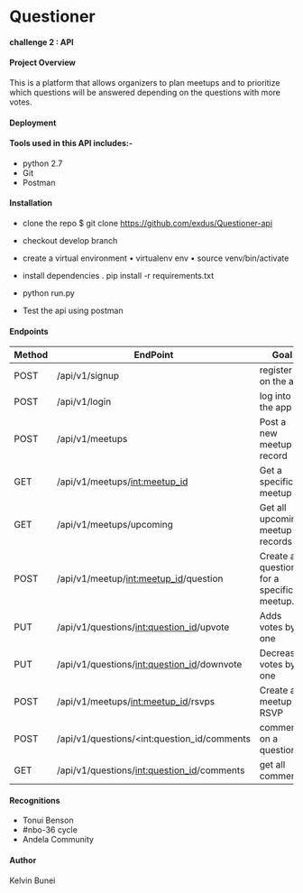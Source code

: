 # Questioner 

#### challenge 2 : API

#### Project Overview
This is a platform that allows organizers to plan meetups and to prioritize which questions will be answered depending on the questions with more votes. 


#### Deployment


#### Tools used in this API includes:-
- python 2.7
- Git
- Postman



#### Installation
- clone the repo $ git clone https://github.com/exdus/Questioner-api
- checkout develop branch
- create a virtual environment
	• virtualenv env
    • source venv/bin/activate
- install dependencies
    . pip install -r requirements.txt

- python run.py
- Test the api using postman

#### Endpoints
Method        | EndPoint         | Goal |
------------- | -----------------| ---------------
POST          | /api/v1/signup |  register on the app
POST          | /api/v1/login     |  log into the app
POST          | /api/v1/meetups  | Post a new meetup record   |
GET           | /api/v1/meetups/<int:meetup_id>  | Get a specific meetup   |
GET           | /api/v1/meetups/upcoming   | Get all upcoming meetup records   |
POST          | /api/v1/meetup/<int:meetup_id>/question | Create a question for a specific meetup.   |
PUT           | /api/v1/questions/<int:question_id>/upvote | Adds votes by one |
PUT           | /api/v1/questions/<int:question_id>/downvote | Decreases votes by one  |
POST          | /api/v1/meetups/<int:meetup_id>/rsvps | Create a meetup RSVP
POST          | /api/v1/questions/<int:question_id/comments  | comment on a question
GET           | /api/v1/questions/<int:question_id>/comments | get all comments

#### Recognitions
- Tonui Benson
- #nbo-36 cycle
- Andela Community

#### Author
Kelvin Bunei
